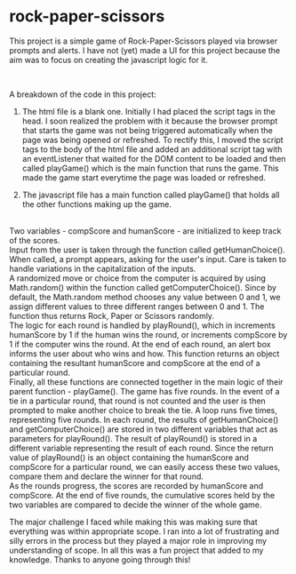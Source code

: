 # rock-paper-scissors

This project is a simple game of Rock-Paper-Scissors played via browser prompts and alerts.
I have not (yet) made a UI for this project because the aim was to focus on creating the 
javascript logic for it.

<br>

A breakdown of the code in this project:

1. The html file is a blank one. Initially I had placed the script tags in the head. I soon realized the problem with it
because the browser prompt that starts the game was not being triggered automatically when the page was being opened or refreshed.
To rectify this, I moved the script tags to the body of the html file and added an additional script tag with an eventListener that waited for the 
DOM content to be loaded and then called playGame() which is the main function that runs the game. This made the game start everytime the page was loaded or refreshed.

2. The javascript file has a main function called playGame() that holds all the other functions making up the game.
<br>
Two variables - compScore and humanScore - are initialized to keep track of the scores.
<br>
Input from the user is taken through the function called getHumanChoice(). When called, a prompt appears, asking for the user's input.
Care is taken to handle variations in the capitalization of the inputs.
<br>
A randomized move or choice from the computer is acquired by using Math.random() within the function called getComputerChoice().
Since by default, the Math.random method chooses any value between 0 and 1, we assign different values to three different ranges between 0 and 1.
The function thus returns Rock, Paper or Scissors randomly.
<br>
The logic for each round is handled by playRound(), which in increments humanScore by 1 if the human wins the round, or increments compScore by 1 if the 
computer wins the round. At the end of each round, an alert box informs the user about who wins and how. This function returns an object containing
the resultant humanScore and compScore at the end of a particular round.
<br>
Finally, all these functions are connected together in the main logic of their parent function - playGame().
The game has five rounds. In the event of a tie in a particular round, that round is not counted and the user is then prompted to make another choice to break the tie.
A loop runs five times, representing five rounds. In each round, the results of getHumanChoice() and getComputerChoice() are stored in two different variables that act as
parameters for playRound(). The result of playRound() is stored in a different variable representing the result of each round.
Since the return value of playRound() is an object containing the humanScore and compScore for a particular round, we can easily access these two values, compare them and
declare the winner for that round.
<br>
As the rounds progress, the scores are recorded by humanScore and compScore. At the end of five rounds, the cumulative scores held by the two variables are compared to decide
the winner of the whole game.

<br>

The major challenge I faced while making this was making sure that everything was within appropriate scope. I ran into a lot of frustrating and silly errors in the 
process but they played a major role in improving my understanding of scope.
In all this was a fun project that added to my knowledge.
Thanks to anyone going through this!
